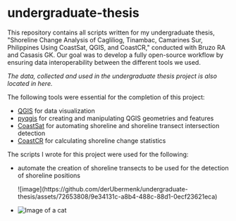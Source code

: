 # undergraduate-thesis
<p>
  This repository contains all scripts written for my undergraduate thesis, "Shoreline Change Analysis of Cagliliog, 
  Tinambac, Camarines Sur, Philippines  Using CoastSat, QGIS, and CoastCR," conducted with 
  Bruzo RA and Casasis GK. Our goal was to develop a fully open-source workflow by ensuring data 
  interoperability between the different tools we used.
</p>

<p>
  <i>The data, collected and used in the undergraduate thesis project is also located in here.</i>
</p>

The following tools were essential for the completion of this project:
<ul>
  <li>
    <a href="https://www.qgis.org/en/site/">QGIS</a> for data visualization
  </li>
  <li>
    <a href="https://qgis.org/pyqgis/master/">pyqgis</a> for creating and manipulating QGIS geometries and features
  </li>
  <li>
    <a href="https://github.com/kvos/CoastSat">CoastSat</a> for automating shoreline and shoreline transect intersection detection
  </li>
  <li>
    <a href="https://github.com/alejandro-gomez/CoastCR">CoastCR</a> for calculating shoreline change statistics
  </li>
</ul>

The scripts I wrote for this project were used for the following:
<ul>
  <li>
      <p>
    automate the creation of shoreline transects to be used for the detection of shoreline positions  
    </p>
    <p>
      ![image](https://github.com/derUbermenk/undergraduate-thesis/assets/72653808/9e34131c-a8b4-488c-88d1-0ecf23621eca)
    </p>
  </li>
  <li>
    <img src="https://unsplash.com/photos/a-beach-that-has-some-rocks-in-the-water-_IQ9H6lxlko)https://unsplash.com/photos/a-beach-that-has-some-rocks-in-the-water-_IQ9H6lxlko" alt="Image of a cat">
  </li>
</ul>
